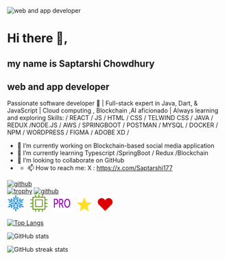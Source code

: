 ![web and app developer](https://pbs.twimg.com/profile_banners/1510632132875460624/1711036254/1080x360)
# Hi there 👋,
## my name is Saptarshi Chowdhury
## web and app developer
 Passionate software developer 🚀 | Full-stack expert in Java, Dart, & JavaScript | Cloud computing , Blockchain ,AI aficionado | Always learning and exploring
Skills:  / REACT / JS / HTML / CSS / TELWIND CSS / JAVA / REDUX /NODE.JS / AWS / SPRINGBOOT / POSTMAN /  MYSQL / DOCKER /  NPM / WORDPRESS / FIGMA / ADOBE XD / 
- 🔭 I’m currently working on Blockchain-based social media application 
- 🌱 I’m currently learning Typescript /SpringBoot / Redux /Blockchain  
- 👯 I’m looking to collaborate on GitHub
- - 📫 How to reach me: X : https://x.com/Saptarshi177

[<img src='https://cdn.jsdelivr.net/npm/simple-icons@3.0.1/icons/github.svg' alt='github' height='40'>](https://github.com/1saptarshi)  
[![trophy](https://github-profile-trophy.vercel.app/?username=1saptarshi)](https://github.com/ryo-ma/github-profile-trophy)
[<img src='https://cdn.jsdelivr.net/npm/simple-icons@3.0.1/icons/github.svg' alt='github' height='40'>](https://github.com/1saptarshi)  
<a href='https://archiveprogram.github.com/'><img src='https://raw.githubusercontent.com/acervenky/animated-github-badges/master/assets/acbadge.gif' width='40' height='40'></a> <a href='https://docs.github.com/en/developers'><img src='https://raw.githubusercontent.com/acervenky/animated-github-badges/master/assets/devbadge.gif' width='40' height='40'></a> <a href='https://github.com/pricing'><img src='https://raw.githubusercontent.com/acervenky/animated-github-badges/master/assets/pro.gif' width='40' height='40'></a> <a href='https://stars.github.com/'><img src='https://raw.githubusercontent.com/acervenky/animated-github-badges/master/assets/starbadge.gif' width='35' height='35'></a> <a href='https://docs.github.com/en/github/supporting-the-open-source-community-with-github-sponsors'><img src='https://raw.githubusercontent.com/acervenky/animated-github-badges/master/assets/sponsorbadge.gif' width='35' height='35'></a> 

[![Top Langs](https://github-readme-stats.vercel.app/api/top-langs/?username=1saptarshi)](https://github.com/anuraghazra/github-readme-stats)

![GitHub stats](https://github-readme-stats.vercel.app/api?username=1saptarshi&show_icons=true)  

![GitHub streak stats](https://streak-stats.demolab.com/?user=1saptarshi)  

